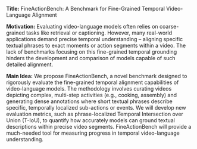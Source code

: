 **Title:** FineActionBench: A Benchmark for Fine-Grained Temporal Video-Language Alignment

**Motivation:** Evaluating video-language models often relies on coarse-grained tasks like retrieval or captioning. However, many real-world applications demand precise temporal understanding – aligning specific textual phrases to exact moments or action segments within a video. The lack of benchmarks focusing on this fine-grained temporal grounding hinders the development and comparison of models capable of such detailed alignment.

**Main Idea:** We propose FineActionBench, a novel benchmark designed to rigorously evaluate the fine-grained temporal alignment capabilities of video-language models. The methodology involves curating videos depicting complex, multi-step activities (e.g., cooking, assembly) and generating dense annotations where short textual phrases describe specific, temporally localized sub-actions or events. We will develop new evaluation metrics, such as phrase-localized Temporal Intersection over Union (T-IoU), to quantify how accurately models can ground textual descriptions within precise video segments. FineActionBench will provide a much-needed tool for measuring progress in temporal video-language understanding.